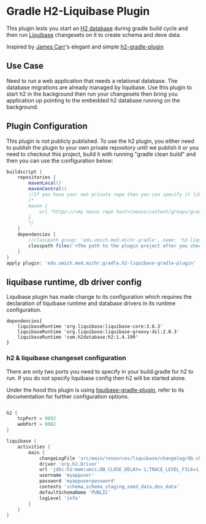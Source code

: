 # Gradle H2-Liquibase Plugin

This plugin lests you start an [H2 database](http://www.h2database.com) during gradle build cycle and then run [Liquibase](http://www.liquibase.org/) changesets on it to create schema and deve data.

Inspired by [James Carr](https://github.com/jamescarr)'s elegant and simple [h2-gradle-plugin](https://github.com/jamescarr/h2-gradle-plugin)

## Use Case

Need to run a web application that needs a relational database. The database migrations are already managed by liquibase. Use this plugin to start h2 in the background then run your changesets then bring you application up pointing to the embedded h2 database running on the background.

## Plugin Configuration

This plugin is not publicly published. To use the h2 plugin, you either need to publish the plugin to your own private repository until we publish it or you need to checkout this project, build it with running "gradle clean build" and then you can use the configuration below:

```groovy
buildscript {
    repositories {
        mavenLocal()
        mavenCentral()
        //If you have your own private repo then you can specify it like below
        /*
        maven {
            url "https://<my nexus repo host>/nexus/content/groups/gradle-plugins/"
        }
        */
    }
    dependencies {
        //classpath group: 'edu.umich.med.michr.gradle', name: 'h2-liquibase-plugin',version: '1.0.2'
        classpath files('<The path to the plugin project after you checked out>/build/libs/h2-liquibase-plugin-1.0.2.jar')
    }
}
apply plugin: 'edu.umich.med.michr.gradle.h2-liquibase-gradle-plugin'
```

## liquibase runtime, db driver config

Liquibase plugin has made change to its configuration which requires the declaration of liquibase runtime and database drivers in its runtime configuration.

```
dependencies{
	liquibaseRuntime 'org.liquibase:liquibase-core:3.6.3' 
	liquibaseRuntime 'org.liquibase:liquibase-groovy-dsl:2.0.3'
	liquibaseRuntime 'com.h2database:h2:1.4.199'
}
```

### h2 & liquibase changeset configuration

There are only two ports you need to specify in your build.gradle for h2 to run. If you do not specify liquibase config then h2 will be started alone.

Under the hood this plugin is using [liquibase-gradle-plugin](https://github.com/liquibase/liquibase-gradle-plugin), refer to its documentation for further configuration options.

```groovy

h2 {
	tcpPort = 9092
	webPort = 8082
}

liquibase {
    activities {
        main {
            changeLogFile 'src/main/resources/liquibase/changelog/db.changelog-master.xml'
            driver 'org.h2.Driver'
            url 'jdbc:h2:mem:umcs;DB_CLOSE_DELAY=-1;TRACE_LEVEL_FILE=1;MODE=Oracle'
            username 'myappuser'
            password 'myappuserpassword'
            contexts 'schema,schema_staging,seed_data,dev_data'
            defaultSchemaName 'PUBLIC'
            logLevel 'info'
        }
    }
}

```


